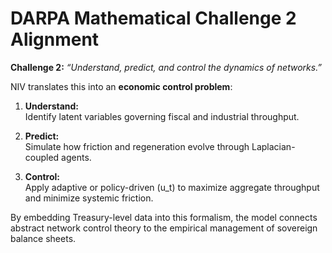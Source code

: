 # DARPA Mathematical Challenge 2 Alignment

**Challenge 2:** *“Understand, predict, and control the dynamics of networks.”*

NIV translates this into an **economic control problem**:

1. **Understand:**  
   Identify latent variables governing fiscal and industrial throughput.  

2. **Predict:**  
   Simulate how friction and regeneration evolve through Laplacian-coupled agents.  

3. **Control:**  
   Apply adaptive or policy-driven \(u_t\) to maximize aggregate throughput and minimize systemic friction.

By embedding Treasury-level data into this formalism, the model connects abstract
network control theory to the empirical management of sovereign balance sheets.

